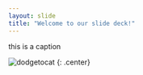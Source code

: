 ```yaml
---
layout: slide
title: "Welcome to our slide deck!"
---
```


this is a caption

![dodgetocat](https://octodex.github.com/images/dodgetocat_v2.png)
{: .center}

